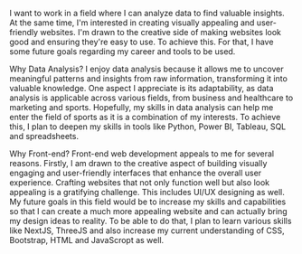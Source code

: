
I want to work in a field where I can analyze data to find valuable insights. At the same time, I'm interested in creating visually appealing and user-friendly websites. I'm drawn to the creative side of making websites look good and ensuring they're easy to use. To achieve this. For that, I have some future goals regarding my career and tools to be used.


Why Data Analysis?
I enjoy data analysis because it allows me to uncover meaningful patterns and insights from raw information, transforming it into valuable knowledge. One aspect I appreciate is its adaptability, as data analysis is applicable across various fields, from business and healthcare to marketing and sports. Hopefully, my skills in data analysis can help me enter the field of sports as it is  a combination of my interests. To achieve this, I plan to deepen my skills in tools like Python, Power BI, Tableau, SQL and spreadsheets.

Why Front-end?
Front-end web development appeals to me for several reasons. Firstly, I am drawn to the creative aspect of building visually engaging and user-friendly interfaces that enhance the overall user experience. Crafting websites that not only function well but also look appealing is a gratifying challenge. This includes UI/UX designing as well. My future goals in this field would be to increase my skills and capabilities so that I can create a much more appealing website and can actually bring my design ideas to reality. To be able to do that, I plan to learn various skills like NextJS, ThreeJS and also increase my current understanding of CSS, Bootstrap, HTML and JavaScropt as well.